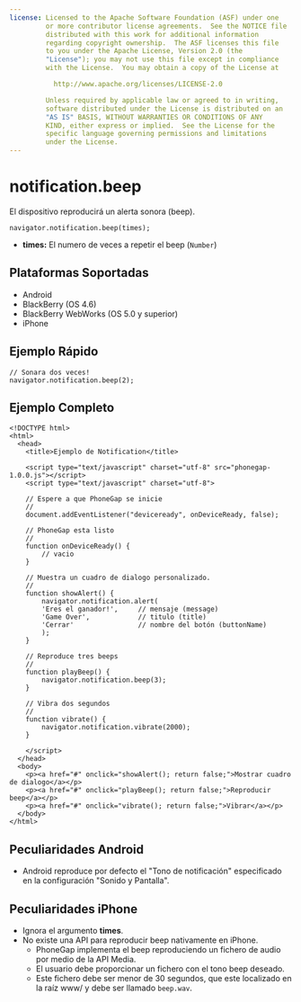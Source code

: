 ```yaml
---
license: Licensed to the Apache Software Foundation (ASF) under one
         or more contributor license agreements.  See the NOTICE file
         distributed with this work for additional information
         regarding copyright ownership.  The ASF licenses this file
         to you under the Apache License, Version 2.0 (the
         "License"); you may not use this file except in compliance
         with the License.  You may obtain a copy of the License at

           http://www.apache.org/licenses/LICENSE-2.0

         Unless required by applicable law or agreed to in writing,
         software distributed under the License is distributed on an
         "AS IS" BASIS, WITHOUT WARRANTIES OR CONDITIONS OF ANY
         KIND, either express or implied.  See the License for the
         specific language governing permissions and limitations
         under the License.
---
```


notification.beep
=================

El dispositivo reproducirá un alerta sonora (beep).

    navigator.notification.beep(times);

- __times:__ El numero de veces a repetir el beep (`Number`)

Plataformas Soportadas
-----------------------

- Android
- BlackBerry (OS 4.6)
- BlackBerry WebWorks (OS 5.0 y superior)
- iPhone

Ejemplo Rápido
--------------

    // Sonara dos veces!
    navigator.notification.beep(2);

Ejemplo Completo
----------------

    <!DOCTYPE html>
    <html>
      <head>
        <title>Ejemplo de Notification</title>

        <script type="text/javascript" charset="utf-8" src="phonegap-1.0.0.js"></script>
        <script type="text/javascript" charset="utf-8">

        // Espere a que PhoneGap se inicie
        //
        document.addEventListener("deviceready", onDeviceReady, false);

        // PhoneGap esta listo
        //
        function onDeviceReady() {
            // vacio
        }

        // Muestra un cuadro de dialogo personalizado.
        //
        function showAlert() {
		    navigator.notification.alert(
			'Eres el ganador!',     // mensaje (message)
			'Game Over',            // titulo (title)
			'Cerrar'                // nombre del botón (buttonName)
		    );
        }

        // Reproduce tres beeps
        //
        function playBeep() {
            navigator.notification.beep(3);
        }

        // Vibra dos segundos
        //
        function vibrate() {
            navigator.notification.vibrate(2000);
        }

        </script>
      </head>
      <body>
        <p><a href="#" onclick="showAlert(); return false;">Mostrar cuadro de dialogo</a></p>
        <p><a href="#" onclick="playBeep(); return false;">Reproducir beep</a></p>
        <p><a href="#" onclick="vibrate(); return false;">Vibrar</a></p>
      </body>
    </html>

Peculiaridades Android
----------------------

- Android reproduce por defecto el "Tono de notificación" especificado en la configuración "Sonido y Pantalla".

Peculiaridades iPhone
---------------------

- Ignora el argumento __times__.
- No existe una API para reproducir beep nativamente en iPhone.
  - PhoneGap implementa el beep reproduciendo un fichero de audio por medio de la API Media.
  - El usuario debe proporcionar un fichero con el tono beep deseado.
  - Este fichero debe ser menor de 30 segundos, que este localizado en la raíz www/ y debe ser llamado `beep.wav`. 
